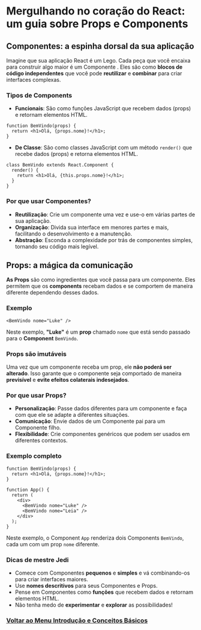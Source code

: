 # Mergulhando no coração do React: um guia sobre Props e Components

## Componentes: a espinha dorsal da sua aplicação

Imagine que sua aplicação React é um Lego. Cada peça que você encaixa para construir algo maior é um Componente . Eles são como **blocos de código independentes** que você pode **reutilizar** e **combinar** para criar interfaces complexas.

### Tipos de Components

- **Funcionais**: São como funções JavaScript que recebem dados (props) e retornam elementos HTML.

```
function BemVindo(props) {
  return <h1>Olá, {props.nome}!</h1>;
}
```

- **De Classe**: São como classes JavaScript com um método `render()` que recebe dados (props) e retorna elementos HTML.

```
class BemVindo extends React.Component {
  render() {
    return <h1>Olá, {this.props.nome}!</h1>;
  }
}
```

### Por que usar Componentes?

- **Reutilização**: Crie um componente uma vez e use-o em várias partes de sua aplicação.
- **Organização**: Divida sua interface em menores partes e mais, facilitando o desenvolvimento e a manutenção.
- **Abstração**: Esconda a complexidade por trás de componentes simples, tornando seu código mais legível.

## Props: a mágica da comunicação

**As Props** são como ingredientes que você passa para um componente. Eles permitem que os **components** recebam dados e se comportem de maneira diferente dependendo desses dados.

### Exemplo

```
<BemVindo nome="Luke" />
```

Neste exemplo, **"Luke"** é um **prop** chamado `nome` que está sendo passado para o **Component** `BemVindo`.

### Props são imutáveis

Uma vez que um componente receba um prop, ele **não poderá ser alterado**. Isso garante que o componente seja comportado de maneira **previsível** e **evite efeitos colaterais indesejados**.

### Por que usar Props?

- **Personalização**: Passe dados diferentes para um componente e faça com que ele se adapte a diferentes situações.
- **Comunicação**: Envie dados de um Componente pai para um Componente filho.
- **Flexibilidade**: Crie componentes genéricos que podem ser usados ​​em diferentes contextos.

### Exemplo completo

```
function BemVindo(props) {
  return <h1>Olá, {props.nome}!</h1>;
}

function App() {
  return (
    <div>
      <BemVindo nome="Luke" />
      <BemVindo nome="Leia" />
    </div>
  );
}
```

Neste exemplo, o Component `App` renderiza dois Components `BemVindo`, cada um com um prop `nome` diferente.

### Dicas de mestre Jedi

- Comece com Componentes **pequenos** e **simples** e vá combinando-os para criar interfaces maiores.
- Use **nomes descritivos** para seus Componentes e Props.
- Pense em Componentes como **funções** que recebem dados e retornam elementos HTML.
- Não tenha medo de **experimentar** e **explorar** as possibilidades!

### [Voltar ao Menu Introdução e Conceitos Básicos](./menu.md)